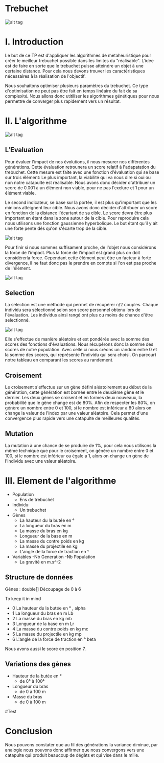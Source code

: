 Trebuchet
=

![alt tag](https://raw.githubusercontent.com/benhu/trebuchet-nemesis/master/asset/minions.jpg?token=AGIcXMh7GY1PXtyYJcB7W9YVIOyKCRC8ks5VZ4l3wA%3D%3D)

# I.    Introduction

Le but de ce TP est d'appliquer les algorithmes de metaheuristique pour créer le meilleur trebuchet possible dans les limites du "réalisable".
L'idée est de faire en sorte que le trebuchet puisse atteindre un objet à une certaine distance. Pour cela nous devons trouver les caractéristiques nécessaires à la réalisation de l'objectif.

Nous souhaitons optimiser plusieurs paramètres du trebuchet. Ce type d'optimisation ne peut pas être fait en temps linéaire du fait de sa complexité. Nous allons donc utitiliser les algorithmes génétiques pour nous permettre de converger plus rapidement vers un résultat.

# II.   L'algorithme

![alt tag]( https://raw.githubusercontent.com/benhu/trebuchet-nemesis/master/asset/schemaAlgo.png?token=AGIcXAn1Li3cgsbfuydXL6dznOVtZKUlks5VZ419wA%3D%3D )


L'Evaluation
-------------
Pour évaluer l'impact de nos évolutions, il nous mesurer nos différentes générations. Cette évaluation retrounera un score relatif à l'adapatation du trebuchet.
Cette mesure est faite avec une fonction d'évaluation qui se base sur trois élément:
Le plus important, la viabilité qui va nous dire si oui ou non notre catapulte est réalisable.
Nous avons donc décider d'attribuer un score de 0.001 à un élément non viable, pour ne pas l'exclure et 1 pour un élément viable.

Le second indicateur, se base sur la portée, il est plus qu'important que les minions atteignent leur cible. Nous avons donc décider d'attribuer un score en fonction de la distance l'écartant de sa cible.
Le score devra être plus important en étant dans la zone autour de la cible. Pour reproduire cela nous utilisons une fonction gaussienne hyperbolique. Le but étant qu'il y ait une forte pente dés qu'on s'écarte trop de la cible.

![alt tag](https://raw.githubusercontent.com/benhu/trebuchet-nemesis/master/asset/funcPortee.png?token=AGIcXOgJmfwAXsN5PQzfIARCEZN3E0PAks5VZ5YAwA%3D%3D )

Pour finir si nous sommes suffisament proche, de l'objet nous considérons la force de l'impact.  Plus la force de l'impact est grand plus on doit considérerla force. Cependant cette élément peut être un facteur à forte divergence, il ne faut donc pas le prendre en compte si l'on est pas proche de l'élément.

![alt tag](https://raw.githubusercontent.com/benhu/trebuchet-nemesis/master/asset/funcPower.png?token=AGIcXHHX6dhUa-KbgX4CXKrF30Je6A2Lks5VZ5YfwA%3D%3D) 

Selection
---------
La selection est une méthode qui permet de récupérer n/2 couples. Chaque individu sera sélectionné selon son score personnel obtenu lors de l'évaluation.
Les individus ainsi rangé ont plus ou moins de chance d'être selectionné.


![alt tag](https://raw.githubusercontent.com/benhu/trebuchet-nemesis/master/asset/minionOrder.jpg?token=AGIcXGhMwJM-Ubd-Lgsnfu-ry1epJyeJks5VZ5mFwA%3D%3D)

Elle s'effectue de manière aléatoire et est pondérée avec la somme des scores des fonctions d'évaluations.
Nous récupérons donc la somme des scores de notre population. Avec celle ci nous créons un random entre 0 et la somme des scores, qui représente l'individu qui sera choisi. On parcourt notre tableau en comparant les scores au randement.



Croisement
----------
Le croisement s'effectue sur un gène défini aléatoirement au début de la génération, cette génération est bornée entre le deuxième gène et le dernier. Les deux gènes se croisent et en formes deux nouveaux, la probabilité que le gène change est de 80%. Afin de respecter les 80%, on génère un nombre entre 0 et 100, si le nombre est inférieur à 80 alors on change la valeur de l'index par une valeur aléatoire. Cela permet d'une convergence plus rapide vers une catapulte de meilleures qualités.

Mutation
--------
La mutation à une chance de se produire de 1%, pour cela nous utilisons la même technique que pour le croisement, on génère un nombre entre 0 et 100, si le nombre est inférieur ou égale a 1, alors on change un gène de l'individu avec une valeur aléatoire.


# III.   Element de l'algorithme
- Population
    - Ens de trebuchet
- Individu
    - Un trebuchet
- Gènes
    - La hauteur du la butée en °
    - La longueur du bras en m
    - La masse du bras en kg
    - Longueur de la base en m
    - La masse du contre poids en kg
    - La masse du projectile en kg
    - L'angle de la force de traction en °
- Variables
    -Nb Generation
    -Nb Population
    - La gravité en m.s^-2

Structure de données
--------------------
Gènes : double[]
Découpage de 0 à 6

To keep it in mind
- 0 La hauteur du la butée en ° , alpha
- 1 La longueur du bras en m Lb
- 2 La masse du bras en kg mb
- 3 Longueur de la base en m Lr
- 4 La masse du contre poids en kg mc
- 5 La masse du projectile en kg mp
- 6 L'angle de la force de traction en ° beta

Nous avons aussi le score en position 7.

Variations des gènes
--------------------
- Hauteur de la butée en °
    - de 0° à 100°
- Longueur du bras
    - de 0 à 100 m
- Masse du bras
    - de 0 à 100 m

#Test



# Conclusion

Nous pouvons constater que au fil des générations la variance diminue, par analogie nous pouvons donc affirmer que nous convergons vers une catapulte qui produit beaucoup de dégâts et qui vise dans le mille.
